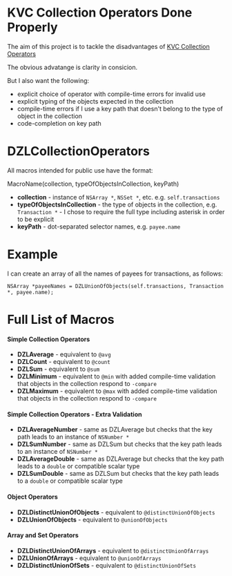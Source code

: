 KVC Collection Operators Done Properly
======================================

The aim of this project is to tackle the disadvantages of
[KVC Collection Operators](https://developer.apple.com/library/ios/documentation/Cocoa/Conceptual/KeyValueCoding/Articles/CollectionOperators.html)

The obvious advatange is clarity in consicion.

But I also want the following:

* explicit choice of operator with compile-time errors for invalid use
* explicit typing of the objects expected in the collection
* compile-time errors if I use a key path that doesn't belong to the type of object in the collection
* code-completion on key path

# DZLCollectionOperators

All macros intended for public use have the format:

MacroName(collection, typeOfObjectsInCollection, keyPath)

* **collection** - instance of `NSArray *`, `NSSet *`, etc. e.g. `self.transactions`
* **typeOfObjectsInCollection** - the type of objects in the collection, e.g. `Transaction *` - I chose to require the full type including asterisk in order to be explicit
* **keyPath** - dot-separated selector names, e.g. `payee.name`

# Example

I can create an array of all the names of payees for transactions, as follows:

```objc
NSArray *payeeNames = DZLUnionOfObjects(self.transactions, Transaction *, payee.name);
```

# Full List of Macros

#### Simple Collection Operators
* **DZLAverage** - equivalent to `@avg`
* **DZLCount** - equivalent to `@count`
* **DZLSum** - equivalent to `@sum`
* **DZLMinimum** - equivalent to `@min` with added compile-time validation that objects in the collection respond to `-compare`
* **DZLMaximum** - equivalent to `@max` with added compile-time validation that objects in the collection respond to `-compare`

#### Simple Collection Operators - Extra Validation
* **DZLAverageNumber** - same as DZLAverage but checks that the key path leads to an instance of `NSNumber *`
* **DZLSumNumber** - same as DZLSum but checks that the key path leads to an instance of `NSNumber *`
* **DZLAverageDouble** - same as DZLAverage but checks that the key path leads to a `double` or compatible scalar type
* **DZLSumDouble** - same as DZLSum but checks that the key path leads to a `double` or compatible scalar type

#### Object Operators
* **DZLDistinctUnionOfObjects** - equivalent to `@distinctUnionOfObjects`
* **DZLUnionOfObjects** - equivalent to `@unionOfObjects`

#### Array and Set Operators
* **DZLDistinctUnionOfArrays** - equivalent to `@distinctUnionOfArrays`
* **DZLUnionOfArrays** - equivalent to `@unionOfArrays`
* **DZLDistinctUnionOfSets** - equivalent to `@distinctUnionOfSets`

